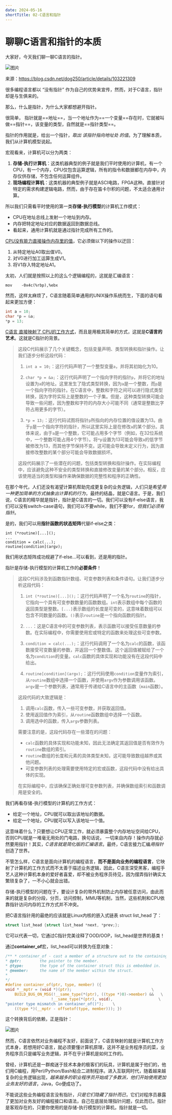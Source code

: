 ```yaml
---
date: 2024-05-16
shortTitle: 02-C语言和指针
---
```




# 聊聊C语言和指针的本质

大家好，今天我们聊一聊C语言的指针。

![图片](./Think-in.assets/640-1715846996962-111.png)

来源：https://blog.csdn.net/dog250/article/details/103221309

很多编程语言都以 “没有指针” 作为自己的优势来宣传，然而，对于C语言，指针却是与生俱来的。

那么，什么是指针，为什么大家都想避开指针。

很简单， 指针就是==地址==，当一个地址作为==一个变量==存在时，它就被叫做==指针==，该变量的类型，自然就是==指针类型==。

指针的作用就是，给出一个指针，*取出 该指针指向地址处 的值*。为了理解本质，我们从计算机模型说起。

宏观看来，计算机可以分为两类：

1. **存储-执行计算机**：这类机器典型的例子就是我们平时使用的计算机，有一个CPU，有一个内存，CPU仅包含运算逻辑，所有的指令和数据都在内存中，内存仅供存储，不包含任何运算组件。
2. **现场编程计算机**：这类机器的典型例子就是ASCI电路，FPGA这种。直接针对特定的需求构建逻辑电路，然而，由于存在笛卡尔积的问题，不太适合通用计算。

所以我们只需看平时使用的第一类**存储-执行模型**的计算机工作模式：

- CPU在地址总线上发射一个地址到内存。
- 内存把特定地址对应的数据返回到数据总线。
- 看起来，通用计算机就是通过指针完成所有工作的。

<u>CPU没有能力直接操作内存里的值</u>，它必须做以下的操作以迂回：

1. 从特定地址A0取出值V0。
2. 对V0进行加工运算生成V1。
3. 将V1存入特定地址A1。

太初，人们就是按照以上的这么个逻辑编程的，这就是汇编语言：

```assembly
mov    -0x4c(%rbp),%ebx
```

然而，这样太麻烦了，C语言随着简单通用的UNIX操作系统而生，下面的语句看起来更加方便：

```c
int a = 10;
char *p = &a;
*p = 13;
```

<u>C语言 直接映射了 CPU的工作方式</u>，而且是用极其简单的方式，这就是**C语言的艺术**。这就是C指针的背景。

> 这段C代码展示了几个关键概念，包括变量声明、类型转换和指针操作。让我们逐步分析这段代码：
>
> 1. `int a = 10;`：这行代码声明了一个整型变量`a`，并将其初始化为10。
>
> 2. `char *p = &a;`：这行代码声明了一个指向字符的指针`p`，并将它的地址设置为`a`的地址。这里发生了隐式类型转换，因为`a`是一个整数，而`p`是一个指向字符的指针。在C语言中，整数和字符之间可以进行隐式类型转换，因为字符实际上是整数的一个子集。但是，这种类型转换可能会导致一些问题，因为整数和字符的内存大小可能不同（通常是整数比字符占用更多的字节）。
>
> 3. `*p = 13;`：这行代码试图将指针`p`所指向的内存位置的值设置为13。由于`p`是一个指向字符的指针，所以这里实际上是在修改`a`的某个部分。具体来说，由于`a`是一个整数，它可能占用多个字节（例如，在32位系统中，一个整数可能占用4个字节）。将`*p`设置为13可能会导致`a`的低字节被修改为13，而其他字节保持不变。这可能会导致未定义行为，因为直接修改整数的某个部分可能会导致数据损坏。
>
> 这段代码展示了一些潜在的问题，包括类型转换和指针操作。在实际编程中，应该避免这种不安全的类型转换和直接修改变量的某个部分。相反，应该使用适当的类型和操作来确保数据的完整性和程序的正确性。



在那个年代，人们还没有渴望计算机帮助完成更复杂的业务逻辑，人们只是希望*用一种更加简单的方式抽象出计算机的行为*，最终的结晶，就是C语言。于是，我们说，C语言的精华就是指针，指针是C语言的一切。我们可以没有if-else语言，我们可以没有switch-case语句，我们可以不要while，我们不要for，*但我们必须有指针*。

是的，我们可以用**指针函数的状态矩阵**代替if-else之类：

```
int (*routine)[...]();
...
condition = calc(...);
routine[condition](argv);
```

我们用状态矩阵成功规避了if-else…可以看到，还是用的指针。

指针是存储-执行模型的计算机工作的**必要条件**！

> 这段C代码涉及到函数指针数组、可变参数列表和条件语句。让我们逐步分析这段代码：
>
> 1. `int (*routine)[...]();`：这行代码声明了一个名为`routine`的指针，它指向一个具有可变参数数量的函数数组。`int`表示数组中每个函数的返回类型是整数。`[...]`表示数组的长度是可变的，这意味着数组可以包含不同数量的函数。`()`表示`routine`是一个指向函数的指针。
>
> 2. `...`：这是C语言中的可变参数列表，表示函数可以接受任意数量的参数。在实际编程中，你需要使用宏或特定的函数来处理这些可变参数。
>
> 3. `condition = calc(...);`：这行代码调用了一个名为`calc`的函数，该函数接受可变数量的参数，并返回一个整数值。这个返回值被赋给了一个名为`condition`的变量。`calc`函数的具体实现和功能没有在这段代码中给出。
>
> 4. `routine[condition](argv);`：这行代码使用`condition`变量作为索引，从`routine`数组中选择一个函数，并使用`argv`作为参数调用该函数。`argv`是一个参数列表，通常用于传递给C语言中的主函数（`main`函数）。
>
> 这段代码的大致逻辑是：
>
> 1. 调用`calc`函数，传入一些可变参数，并获取返回值。
> 2. 使用返回值作为索引，从`routine`函数数组中选择一个函数。
> 3. 调用选中的函数，传入`argv`参数列表。
>
> 需要注意的是，这段代码存在一些潜在的问题：
>
> - `calc`函数的具体实现和功能未知，因此无法确定其返回值是否有效作为`routine`数组的索引。
> - `routine`数组的长度和元素的具体类型未知，这可能导致数组越界或其他问题。
> - 可变参数列表的处理需要使用特定的宏或函数，这段代码中没有给出具体的实现。
>
> 在实际编程中，应该确保正确处理可变参数列表，并确保数组索引和函数调用是安全的。

我们再看存储-执行模型的计算机的工作方式：

- 给定一个地址，CPU就可以取出该地址的数据。
- 给定一个地址，CPU就可以写入该地址一个值。

这意味着什么？只要想让CPU正常工作，就必须暴露整个内存地址空间给CPU，否则CPU就是一堆毫无用处的门电路，换句话说， 一切来自内存！操作内存就必然要用指针！其实，*C语言就是简化版的汇编语言*。最终，C语言接力汇编*用指针*创造了世界。

不管怎么样，C语言是面向计算机的编程语言，**而不是面向业务的编程语言**，它映射了计算机的工作方式而不太善于描述业务逻辑，因此，C语言深受黑客，编程手艺人这种计算机本身的爱好者喜爱，却不被业务程序员待见，因为摆弄指针确实太繁琐复杂了，一不小心就会出错。

存储-执行模型的问题在于，要设计复杂的带外机制防止内存被任意访问，由此而来的就是复杂的分段，分页，访问控制，MMU等机制，当然，这些机制和CPU依靠指针访问内存的工作方式并不冲突。

把C语言指针用的最绝的应该就是Linux内核的嵌入式链表 struct list_head 了：

```c
struct list_head {struct list_head *next, *prev;};
```

它可以代表一切，它通过C指针完美诠释了OOD/OOP，list_head是世界的基类！

通过**container_of**宏，list_head可以转换为任意对象：

```c
/** * container_of - cast a member of a structure out to the containing structure 
* @ptr:        the pointer to the member. 
* @type:       the type of the container struct this is embedded in. 
* @member:     the name of the member within the struct. 
* 
*/
#define container_of(ptr, type, member) ({                              \
void *__mptr = (void *)(ptr);                                   \
	BUILD_BUG_ON_MSG(!__same_type(*(ptr), ((type *)0)->member) &&   \
    				!__same_type(*(ptr), void),                    \
"pointer type mismatch in container_of()");    \
	((type *)(__mptr - offsetof(type, member))); })
```

这个转换背后的依赖，正是指针：

![图片](./Think-in.assets/640-1715846996962-112.webp)

然而，C语言依然对业务编程不友好，前面说了，C语言映射的就是计算机工作方式本身，若想用好C语言，就必须要懂计算机原理，这并不是业务程序员的菜，业务程序员只是编写业务逻辑，并不在乎计算机是如何工作的。

曾经，计算机还是一群痴迷于技术本身的极客们的玩具，计算机是属于他们的，他们用C编程，用Perl/Python/Bash粘合二进制程序。进入互联网时代，随着越来越复杂的业务逻辑出现，*越来越多的职业程序员开始成了多数派，他们开始使用更加业务友好的语言*，Java，Go便成功了。

不能说这些业务编程语言没有指针，*只是它们隐藏了指针而已*，它们对程序员暴露了更加对业务友好的编程接口和语法，自己在底层处理指针问题，仅此而已。指针是客观存在的，只要你使用的是存储-执行模型的计算机，指针就是一切。